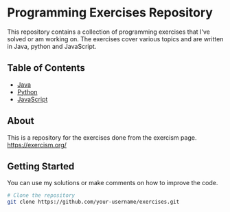 # Programming Exercises Repository

This repository contains a collection of programming exercises that I've solved or am working on. The exercises cover various topics and are written in Java, python and JavaScript.

## Table of Contents

- [Java](#Java)
- [Python](#Python)
- [JavaScript](#JavaScript)
  
## About

This is a repository for the exercises done from the exercism page. 
https://exercism.org/

## Getting Started

You can use my solutions or make comments on how to improve the code.

```bash
# Clone the repository
git clone https://github.com/your-username/exercises.git
